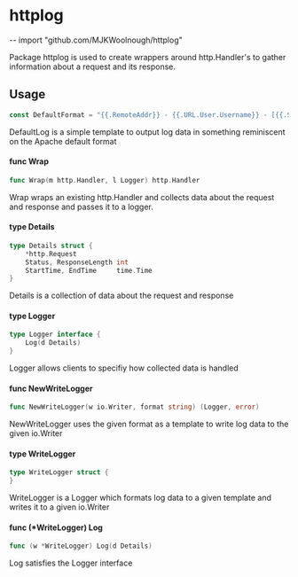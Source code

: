 # httplog
--
    import "github.com/MJKWoolnough/httplog"

Package httplog is used to create wrappers around http.Handler's to gather
information about a request and its response.

## Usage

```go
const DefaultFormat = "{{.RemoteAddr}} - {{.URL.User.Username}} - [{{.StartTime.Format \"02/01/2006:15:04:05 +0700\"}}] \"{{.Method}} {{.URL.RequestURI}} {{.Proto}}\" {{.Status}} {{.RequestLength}} {{.StartTime.Sub .EndTime}}"
```
DefaultLog is a simple template to output log data in something reminiscent on
the Apache default format

#### func  Wrap

```go
func Wrap(m http.Handler, l Logger) http.Handler
```
Wrap wraps an existing http.Handler and collects data about the request and
response and passes it to a logger.

#### type Details

```go
type Details struct {
	*http.Request
	Status, ResponseLength int
	StartTime, EndTime     time.Time
}
```

Details is a collection of data about the request and response

#### type Logger

```go
type Logger interface {
	Log(d Details)
}
```

Logger allows clients to specifiy how collected data is handled

#### func  NewWriteLogger

```go
func NewWriteLogger(w io.Writer, format string) (Logger, error)
```
NewWriteLogger uses the given format as a template to write log data to the
given io.Writer

#### type WriteLogger

```go
type WriteLogger struct {
}
```

WriteLogger is a Logger which formats log data to a given template and writes it
to a given io.Writer

#### func (*WriteLogger) Log

```go
func (w *WriteLogger) Log(d Details)
```
Log satisfies the Logger interface
